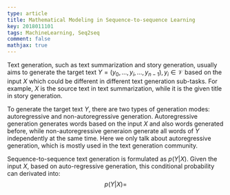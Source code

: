 ```yaml
---
type: article
title: Mathematical Modeling in Sequence-to-sequence Learning
key: 2018011101
tags: MachineLearning, Seq2seq
comment: false
mathjax: true
---
```


Text generation, such as text summarization and story generation, usually aims to generate the target text $Y=(y_0, ..., y_i, ..., y_{n-1}), y_i \in \mathcal{V}$ based on the input $X$ which could be different in different text generation sub-tasks. For example, $X$ is the source text in text summarization, while it is the given title in story generation. 

To generate the target text $Y$, there are two types of generation modes: autoregressive and non-autoregressive generation. Autoregressive generation generates words based on the input $X$ and also words generated before, while non-autoregressive generaion generate all words of $Y$ independently at the same time. Here we only talk about autoregressive generation, which is mostly used in the text generation community.

Sequence-to-sequence text generation is formulated as $p(Y|X)$. Given the input $X$, based on auto-regressive generation, this conditional probability can derivated into:
$$
p(Y|X)=
$$